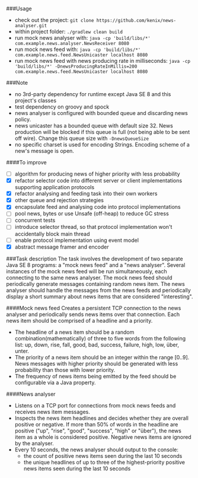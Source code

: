 ###Usage
- check out the project: ``git clone https://github.com/kenix/news-analyser.git``
- within project folder: ``./gradlew clean build``
- run mock news analyser with: ``java -cp 'build/libs/*' com.example.news.analyser.NewsReceiver 8080``
- run mock news feed with: ``java -cp 'build/libs/*' com.example.news.feed.NewsUnicaster localhost 8080``
- run mock news feed with news producing rate in milliseconds:
 ``java -cp 'build/libs/*' -DnewsProducingRateInMillis=200 com.example.news.feed.NewsUnicaster localhost 8080``

###Note
- no 3rd-party dependency for runtime except Java SE 8 and this project's classes
- test dependency on groovy and spock
- news analyser is configured with bounded queue and discarding news policy.
- news unicaster has a bounded queue with default size 32. News production will be blocked if this queue is full
 (not being able to be sent off wire). Change this queue size with ``-DnewsQueueSize``
- no specific charset is used for encoding Strings. Encoding scheme of a new's message is open.
 
####To improve
- [ ] algorithm for producing news of higher priority with less probability
- [x] refactor selector code into different server or client implementations supporting application protocols
- [x] refactor analysing and feeding task into their own workers
- [x] other queue and rejection strategies
- [x] encapsulate feed and analysing code into protocol implementations
- [ ] pool news, bytes or use Unsafe (off-heap) to reduce GC stress 
- [ ] concurrent tests
- [ ] introduce selector thread, so that protocol implementation won't accidentally block main thread
- [ ] enable protocol implementation using event model
- [x] abstract message framer and encoder

###Task description
The task involves the development of two separate Java SE 8 programs: a "mock news feed" and a "news analyser". Several instances of the mock news feed will be run simultaneously, each connecting to the same news analyser.
The mock news feed should periodically generate messages containing random news item.
The news analyser should handle the messages from the news feeds and periodically display a short summary about news items that are considered "interesting".

####Mock news feed
Creates a persistent TCP connection to the news analyser and periodically sends news items over that connection. Each news item should be comprised of a headline and a priority.
- The headline of a news item should be a random combination(mathematically) of three to five words from the following list: up, down, rise, fall, good, bad, success, failure, high, low, über, unter.
- The priority of a news item should be an integer within the range [0..9]. News messages with higher priority should be generated with less probability than those with lower priority.
- The frequency of news items being emitted by the feed should be configurable via a Java property.

####News analyser
- Listens on a TCP port for connections from mock news feeds and receives news item messages.
- Inspects the news item headlines and decides whether they are overall positive or negative. If more than 50% of words in the headline are positive ("up", "rise", "good", "success", "high" or "über"), the news item as a whole is considered positive. Negative news items are ignored by the analyser.
- Every 10 seconds, the news analyser should output to the console:
    - the count of positive news items seen during the last 10 seconds
    - the unique headlines of up to three of the highest-priority positive news items seen during the last 10 seconds
